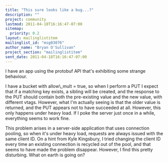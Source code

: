 ```yaml
---
title: "This sure looks like a bug...?"
description: ""
project: community
lastmod: 2011-04-18T16:16:47-07:00
sitemap:
  priority: 0.2
layout: mailinglistitem
mailinglist_id: "msg03076"
author_name: "Bryan O'Sullivan"
project_section: "mailinglistitem"
sent_date: 2011-04-18T16:16:47-07:00
---
```



I have an app using the protobuf API that's exhibiting some strange
behaviour.

I have a bucket with allow\\_mult = true, so when I perform a PUT I expect
that if a matching key exists, a sibling will be created, and the response
to the PUT should contain both the pre-existing value and the new value,
with different vtags. However, what I'm actually seeing is that the older
value is returned, and the PUT appears not to have succeeded at all.
However, this only happens under heavy load. If I poke the server just once
in a while, everything seems to work fine.

This problem arises in a server-side application that uses connection
pooling, so when it's under heavy load, requests are always issued with the
same client ID. On a hint from Kyle Kingsbury, I tried changing the client
ID every time an existing connection is recycled out of the pool, and that
seems to have made the problem disappear. However, I find this pretty
disturbing. What on earth is going on?
